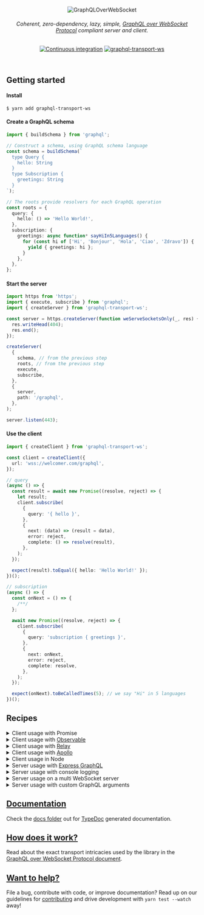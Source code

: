 <div align="center">
  <br />

![GraphQLOverWebSocket](https://user-images.githubusercontent.com/25294569/94527042-172dba00-023f-11eb-944b-88c0bd58a8d2.gif)

  <h6>Coherent, zero-dependency, lazy, simple, <a href="PROTOCOL.md">GraphQL over WebSocket Protocol</a> compliant server and client.</h6>

[![Continuous integration](https://github.com/enisdenjo/graphql-transport-ws/workflows/Continuous%20integration/badge.svg)](https://github.com/enisdenjo/graphql-transport-ws/actions?query=workflow%3A%22Continuous+integration%22) [![graphql-transport-ws](https://img.shields.io/npm/v/graphql-transport-ws.svg?label=graphql-transport-ws&logo=npm)](https://www.npmjs.com/package/graphql-transport-ws)

  <br />
</div>

## Getting started

#### Install

```shell
$ yarn add graphql-transport-ws
```

#### Create a GraphQL schema

```ts
import { buildSchema } from 'graphql';

// Construct a schema, using GraphQL schema language
const schema = buildSchema(`
  type Query {
    hello: String
  }
  type Subscription {
    greetings: String
  }
`);

// The roots provide resolvers for each GraphQL operation
const roots = {
  query: {
    hello: () => 'Hello World!',
  },
  subscription: {
    greetings: async function* sayHiIn5Languages() {
      for (const hi of ['Hi', 'Bonjour', 'Hola', 'Ciao', 'Zdravo']) {
        yield { greetings: hi };
      }
    },
  },
};
```

#### Start the server

```ts
import https from 'https';
import { execute, subscribe } from 'graphql';
import { createServer } from 'graphql-transport-ws';

const server = https.createServer(function weServeSocketsOnly(_, res) {
  res.writeHead(404);
  res.end();
});

createServer(
  {
    schema, // from the previous step
    roots, // from the previous step
    execute,
    subscribe,
  },
  {
    server,
    path: '/graphql',
  },
);

server.listen(443);
```

#### Use the client

```ts
import { createClient } from 'graphql-transport-ws';

const client = createClient({
  url: 'wss://welcomer.com/graphql',
});

// query
(async () => {
  const result = await new Promise((resolve, reject) => {
    let result;
    client.subscribe(
      {
        query: '{ hello }',
      },
      {
        next: (data) => (result = data),
        error: reject,
        complete: () => resolve(result),
      },
    );
  });

  expect(result).toEqual({ hello: 'Hello World!' });
})();

// subscription
(async () => {
  const onNext = () => {
    /**/
  };

  await new Promise((resolve, reject) => {
    client.subscribe(
      {
        query: 'subscription { greetings }',
      },
      {
        next: onNext,
        error: reject,
        complete: resolve,
      },
    );
  });

  expect(onNext).toBeCalledTimes(5); // we say "Hi" in 5 languages
})();
```

## Recipes

<details>
<summary>Client usage with Promise</summary>

```ts
import { createClient, SubscribePayload } from 'graphql-transport-ws';

const client = createClient({
  url: 'wss://hey.there/graphql',
});

async function execute<T>(payload: SubscribePayload) {
  return new Promise((resolve, reject) => {
    let result: T;
    client.subscribe<T>(payload, {
      next: (data) => (result = data),
      error: reject,
      complete: () => resolve(result),
    });
  });
}

// use
(async () => {
  try {
    const result = await execute({
      query: '{ hello }',
    });
    // complete
    // next = result = { data: { hello: 'Hello World!' } }
  } catch (err) {
    // error
  }
})();
```

</details>

<details>
<summary>Client usage with <a href="https://github.com/tc39/proposal-observable">Observable</a></summary>

```ts
import { Observable } from 'relay-runtime';
// or
import { Observable } from '@apollo/client';
// or
import { Observable } from 'rxjs';
// or
import Observable from 'zen-observable';
// or any other lib which implements Observables as per the ECMAScript proposal: https://github.com/tc39/proposal-observable

const client = createClient({
  url: 'wss://graphql.loves/observables',
});

function toObservable(operation) {
  return new Observable((observer) => client.subscribe(operation, observer));
}

const observable = toObservable({ query: `subscription { ping }` });

const subscription = observable.subscribe({
  next: (data) => {
    expect(data).toBe({ data: { ping: 'pong' } });
  },
});

// ⏱

subscription.unsubscribe();
```

</details>

<details>
<summary>Client usage with <a href="https://relay.dev">Relay</a></summary>

```ts
import {
  Network,
  Observable,
  RequestParameters,
  Variables,
} from 'relay-runtime';
import { createClient } from 'graphql-transport-ws';

const subscriptionsClient = createClient({
  url: 'wss://i.love/graphql',
  connectionParams: () => {
    const session = getSession();
    if (!session) {
      return {};
    }
    return {
      Authorization: `Bearer ${session.token}`,
    };
  },
});

// yes, both fetch AND subscribe handled in one implementation
function fetchOrSubscribe(operation: RequestParameters, variables: Variables) {
  return Observable.create((sink) => {
    if (!operation.text) {
      return sink.error(new Error('Operation text cannot be empty'));
    }
    return subscriptionsClient.subscribe(
      {
        operationName: operation.name,
        query: operation.text,
        variables,
      },
      {
        ...sink,
        error: (err) => {
          if (err instanceof Error) {
            sink.error(err);
          } else if (err instanceof CloseEvent) {
            sink.error(
              new Error(
                `Socket closed with event ${err.code}` + err.reason
                  ? `: ${err.reason}` // reason will be available on clean closes
                  : '',
              ),
            );
          } else {
            // GraphQLError[]
            sink.error(new Error(err.map(({ message }) => message).join(', ')));
          }
        },
      },
    );
  });
}

export const network = Network.create(fetchOrSubscribe, fetchOrSubscribe);
```

</details>

<details>
<summary>Client usage with <a href="https://www.apollographql.com">Apollo</a></summary>

```typescript
import { ApolloLink, Operation, FetchResult, Observable } from '@apollo/client';
import { createClient, Config, Client } from 'graphql-transport-ws';

class WebSocketLink extends ApolloLink {
  private client: Client;

  constructor(config: Config) {
    super();
    this.client = createClient(config);
  }

  public request(operation: Operation): Observable<FetchResult> {
    return new Observable((sink) => {
      return this.client.subscribe<FetchResult>(operation, {
        ...sink,
        error: (err) => {
          if (err instanceof Error) {
            sink.error(err);
          } else if (err instanceof CloseEvent) {
            sink.error(
              new Error(
                `Socket closed with event ${err.code}` + err.reason
                  ? `: ${err.reason}` // reason will be available on clean closes
                  : '',
              ),
            );
          } else {
            // GraphQLError[]
            sink.error(new Error(err.map(({ message }) => message).join(', ')));
          }
        },
      });
    });
  }
}

const link = new WebSocketLink({
  url: 'wss://where.is/graphql',
  connectionParams: () => {
    const session = getSession();
    if (!session) {
      return {};
    }
    return {
      Authorization: `Bearer ${session.token}`,
    };
  },
});
```

</details>

<details>
<summary>Client usage in Node</summary>

```ts
const WebSocket = require('ws'); // yarn add ws
const Crypto = require('crypto');
const { createClient } = require('graphql-transport-ws');

const client = createClient({
  url: 'wss://no.browser/graphql',
  webSocketImpl: WebSocket,
  /**
   * Generates a v4 UUID to be used as the ID.
   * Reference: https://stackoverflow.com/a/2117523/709884
   */
  generateID: () =>
    ([1e7] + -1e3 + -4e3 + -8e3 + -1e11).replace(/[018]/g, (c) =>
      (c ^ (Crypto.randomBytes(1)[0] & (15 >> (c / 4)))).toString(16),
    ),
});

// consider other recipes for usage inspiration
```

</details>

<details>
<summary>Server usage with <a href="https://github.com/graphql/express-graphql">Express GraphQL</a></summary>

```typescript
import https from 'https';
import express from 'express';
import { graphqlHTTP } from 'express-graphql';
import { createServer } from 'graphql-transport-ws';
import { execute, subscribe } from 'graphql';
import { schema } from 'my-graphql-schema';

// create express and middleware
const app = express();
app.use('/graphql', graphqlHTTP({ schema }));

// create a http server using express
const server = https.createServer(app);

server.listen(443, () => {
  createServer(
    {
      schema,
      execute,
      subscribe,
    },
    {
      server,
      path: '/graphql', // you can use the same path too, just use the `ws` schema
    },
  );
});
```

</details>

<details>
<summary>Server usage with console logging</summary>

```typescript
import https from 'https';
import { execute, subscribe } from 'graphql';
import { createServer } from 'graphql-transport-ws';

const server = https.createServer(function weServeSocketsOnly(_, res) {
  res.writeHead(404);
  res.end();
});

createServer(
  {
    schema,
    execute: async (args) => {
      console.log('Execute', args);
      const result = await execute(args);
      console.debug('Execute result', result);
      return result;
    },
    subscribe: async (args) => {
      console.log('Subscribe', args);
      const subscription = await subscribe(args);
      // NOTE: `subscribe` can sometimes return a single result, I dont consider it here for sake of simplicity
      return (async function* () {
        for await (const result of subscription) {
          console.debug('Subscribe yielded result', { args, result });
          yield result;
        }
      })();
    },
    onConnect: (ctx) => {
      console.log('Connect', ctx);
      return true; // default behaviour - permit all connection attempts
    },
    onComplete: (ctx, msg) => {
      console.debug('Complete', { ctx, msg });
    },
  },
  {
    server,
    path: '/graphql',
  },
);

server.listen(443);
```

</details>

<details>
<summary>Server usage on a multi WebSocket server</summary>

```typescript
import https from 'https';
import WebSocket from 'ws';
import url from 'url';
import { execute, subscribe } from 'graphql';
import { createServer, createClient } from 'graphql-transport-ws';
import { schema } from 'my-graphql-schema';

const server = https.createServer(function weServeSocketsOnly(_, res) {
  res.writeHead(404);
  res.end();
});

/**
 * Two websocket servers on different paths:
 * - `/wave` sends out waves
 * - `/graphql` serves graphql
 */
const waveWS = new WebSocket.Server({ noServer: true });
const graphqlWS = new WebSocket.Server({ noServer: true });

// delegate upgrade requests to relevant destinations
server.on('upgrade', (request, socket, head) => {
  const pathname = url.parse(request.url).pathname;

  if (pathname === '/wave') {
    waveWS.handleUpgrade(request, socket, head, (client) => {
      waveWS.emit('connection', client, request);
    });
  } else if (pathname === '/graphql') {
    graphqlWS.handleUpgrade(request, socket, head, (client) => {
      graphqlWS.emit('connection', client, request);
    });
  } else {
    socket.destroy();
  }
});

// wave on connect
waveWS.on('connection', (socket) => {
  socket.send('🌊');
});

// serve graphql
createServer(
  {
    schema,
    execute,
    subscribe,
  },
  graphqlWS,
);

server.listen(443);
```

</details>

<details>
<summary>Server usage with custom GraphQL arguments</summary>

```typescript
import { execute, subscribe } from 'graphql';
import { createServer } from 'graphql-transport-ws';
import { schema } from 'my-graphql-schema';

createServer(
  {
    context: getStaticContext(),
    schema,
    execute,
    subscribe,
  },
  {
    server,
    path: '/graphql',
  },
);

// or create execution args dynamically on every subscription

import { parse } from 'graphql';

createServer(
  {
    execute,
    subscribe,
    onSubscribe: (ctx, msg) => {
      return {
        schema,
        contextValue: getDynamicContext(ctx, msg),
        operationName: msg.operationName,
        document: parse(msg.operationName),
        variableValues: msg.variables,
      };
    },
  },
  {
    server,
    path: '/graphql',
  },
);
```

<summary>Server and client usage with persisted queries</summary>

```typescript
// 🛸 server

import { parse, execute, subscribe } from 'graphql';
import { createServer } from 'graphql-transport-ws';
import { schema } from 'my-graphql-schema';

type QueryID = string;

const queriesStore: Record<QueryID, ExecutionArgs> = {
  iWantTheGreetings: {
    schema, // you may even provide different schemas in the queries store
    document: parse('subscription Greetings { greetings }'),
  },
};

createServer(
  {
    execute,
    subscribe,
    onSubscribe: (_ctx, msg) => {
      // search using `SubscriptionPayload.query` as QueryID
      // check the client example below for better understanding
      const hit = queriesStore[msg.payload.query];
      if (hit) {
        return {
          ...hit,
          variableValues: msg.payload.variables, // use the variables from the client
        };
      }
      // if no hit, execute as usual
      return {
        schema,
        operationName: msg.payload.operationName,
        document: parse(msg.payload.operationName),
        variableValues: msg.payload.variables,
      };
    },
  },
  {
    server,
    path: '/graphql',
  },
);
```

```typescript
// 📺 client

import { createClient } from 'graphql-transport-ws';

const client = createClient({
  url: 'wss://persisted.graphql/queries',
});

(async () => {
  const onNext = () => {
    /**/
  };

  await new Promise((resolve, reject) => {
    client.subscribe(
      {
        query: 'iWantTheGreetings',
      },
      {
        next: onNext,
        error: reject,
        complete: resolve,
      },
    );
  });

  expect(onNext).toBeCalledTimes(5); // greetings in 5 languages
})();
```

</details>

## [Documentation](docs/)

Check the [docs folder](docs/) out for [TypeDoc](https://typedoc.org) generated documentation.

## [How does it work?](PROTOCOL.md)

Read about the exact transport intricacies used by the library in the [GraphQL over WebSocket Protocol document](PROTOCOL.md).

## [Want to help?](CONTRIBUTING.md)

File a bug, contribute with code, or improve documentation? Read up on our guidelines for [contributing](CONTRIBUTING.md) and drive development with `yarn test --watch` away!
